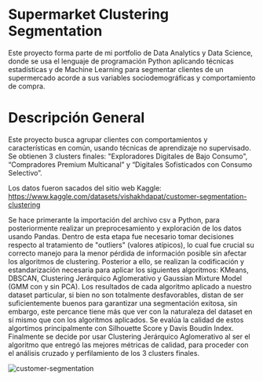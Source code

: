 # Supermarket Clustering Segmentation
Este proyecto forma parte de mi portfolio de Data Analytics y Data Science, donde se usa el lenguaje de programación Python aplicando técnicas estadísticas y de Machine Learning para segmentar clientes de un supermercado acorde a sus variables sociodemográficas y comportamiento de compra.

# Descripción General 
Este proyecto busca agrupar clientes con comportamientos y características en común, usando técnicas de aprendizaje no supervisado. Se obtienen 3 clusters finales: "Exploradores Digitales de Bajo Consumo", “Compradores Premium Multicanal” y “Digitales Sofisticados con Consumo Selectivo”.

Los datos fueron sacados del sitio web Kaggle: https://www.kaggle.com/datasets/vishakhdapat/customer-segmentation-clustering

Se hace primerante la importación del archivo csv a Python, para posteriormente realizar un preprocesamiento y exploración de los datos usando Pandas. Dentro de esta etapa fue necesario tomar decisiones respecto al tratamiento de "outliers" (valores atípicos), lo cual fue crucial su correcto manejo para la menor pérdida de información posible sin afectar los algoritmos de clustering. Posterior a ello, se realizan la codificación y estandarización necesaria para aplicar los siguientes algoritmos: KMeans, DBSCAN, Clustering Jerárquico Aglomerativo y Gaussian Mixture Model (GMM con y sin PCA). Los resultados de cada algoritmo aplicado a nuestro dataset particular, si bien no son totalmente desfavorables, distan de ser suficientemente buenos para garantizar una segmentación exitosa, sin embargo, este percance tiene más que ver con la naturaleza del dataset en sí mismo que con los algoritmos aplicados. Se evalúa la calidad de estos algortimos principalmente con Silhouette Score y Davis Boudin Index. Finalmente se decide por usar Clustering Jerárquico Aglomerativo al ser el algoritmo que entregó las mejores métricas de calidad, para proceder con el análisis cruzado y perfilamiento de los 3 clusters finales.

![customer-segmentation](https://github.com/user-attachments/assets/2bc7205f-3c7a-414e-9321-ddbaf82c7edb)

